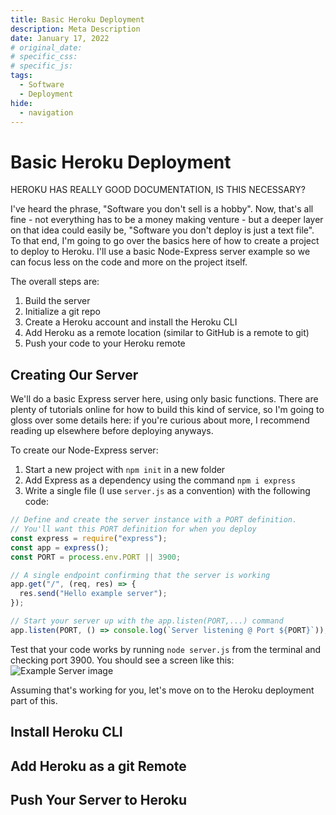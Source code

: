 ```yaml
---
title: Basic Heroku Deployment
description: Meta Description
date: January 17, 2022
# original_date:
# specific_css:
# specific_js:
tags:
  - Software
  - Deployment
hide:
  - navigation
---
```


# Basic Heroku Deployment

HEROKU HAS REALLY GOOD DOCUMENTATION, IS THIS NECESSARY?

I've heard the phrase, "Software you don't sell is a hobby". Now, that's all fine - not everything has to be a money making venture - but a deeper layer on that idea could easily be, "Software you don't deploy is just a text file". To that end, I'm going to go over the basics here of how to create a project to deploy to Heroku. I'll use a basic Node-Express server example so we can focus less on the code and more on the project itself.

The overall steps are:

1. Build the server
2. Initialize a git repo
3. Create a Heroku account and install the Heroku CLI
4. Add Heroku as a remote location (similar to GitHub is a remote to git)
5. Push your code to your Heroku remote

## Creating Our Server

We'll do a basic Express server here, using only basic functions. There are plenty of tutorials online for how to build this kind of service, so I'm going to gloss over some details here: if you're curious about more, I recommend reading up elsewhere before deploying anyways.

To create our Node-Express server:

1. Start a new project with `npm init` in a new folder
2. Add Express as a dependency using the command `npm i express`
3. Write a single file (I use `server.js` as a convention) with the following code:

```js title='server.js'
// Define and create the server instance with a PORT definition.
// You'll want this PORT definition for when you deploy
const express = require("express");
const app = express();
const PORT = process.env.PORT || 3900;

// A single endpoint confirming that the server is working
app.get("/", (req, res) => {
  res.send("Hello example server");
});

// Start your server up with the app.listen(PORT,...) command
app.listen(PORT, () => console.log(`Server listening @ Port ${PORT}`));
```

Test that your code works by running `node server.js` from the terminal and checking port 3900. You should see a screen like this:
![Example Server image](../assets/images/2022/Basic-Heroku-Deployment/Example-server.png)

Assuming that's working for you, let's move on to the Heroku deployment part of this.

## Install Heroku CLI

## Add Heroku as a git Remote

## Push Your Server to Heroku

[^1]: <a href='https://www.heroku.com/home' target='_blank'>Herkou</a> has some good tutorials available as well, so feel comfortable using theirs as another reference
